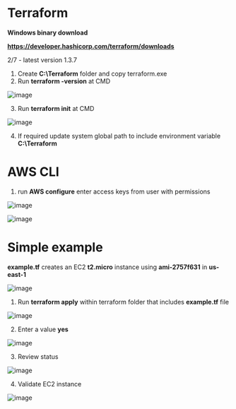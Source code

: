 # Terraform

**Windows binary download**

**https://developer.hashicorp.com/terraform/downloads**

2/7 - latest version 1.3.7

1. Create **C:\Terraform** folder and copy terraform.exe
2. Run **terraform -version** at CMD

![image](https://user-images.githubusercontent.com/91480603/217376202-6ab6726e-aa21-4f33-8164-ff4bf413bd65.png)

3. Run **terraform init** at CMD

![image](https://user-images.githubusercontent.com/91480603/217376468-50222e09-53fa-48a6-9cd6-4c1b5aeb2196.png)

4. If required update system global path to include environment variable **C:\Terraform**

# AWS CLI

1. run **AWS configure** enter access keys from user with permissions

![image](https://user-images.githubusercontent.com/91480603/217604759-daf54850-03bd-4cc9-abf2-e929a7a208b7.png)

![image](https://user-images.githubusercontent.com/91480603/217604838-ec4d2e6c-e2af-4a17-a1f9-6d5277549d49.png)

# Simple example

**example.tf** creates an EC2 **t2.micro** instance using **ami-2757f631** in **us-east-1**

![image](https://user-images.githubusercontent.com/91480603/217601984-435f85c0-457c-46cc-93b6-fe4f3c032977.png)

1. Run **terraform apply** within terraform folder that includes **example.tf** file

![image](https://user-images.githubusercontent.com/91480603/217601382-e4c4f823-7cc9-4804-9271-6daf25bc61db.png)

2. Enter a value **yes**

![image](https://user-images.githubusercontent.com/91480603/217601541-98279b12-09b8-4389-9cee-bd5c9ef6a29f.png)

3. Review status

![image](https://user-images.githubusercontent.com/91480603/217602561-46d4f93c-e621-4ad4-a233-fb0acd141700.png)

4. Validate EC2 instance

![image](https://user-images.githubusercontent.com/91480603/217602907-617fbe29-6bf9-4456-b8db-6ec4c973600b.png)



